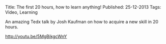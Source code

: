 Title: The first 20 hours, how to learn anything!
Published: 25-12-2013
Tags: Video, Learning

An amazing Tedx talk by Josh Kaufman on how to acquire a new skill in 20 hours.

http://youtu.be/5MgBikgcWnY
